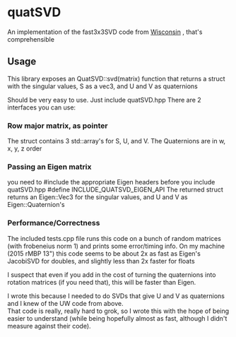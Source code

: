 # quatSVD
An implementation of the fast3x3SVD code from [Wisconsin](http://pages.cs.wisc.edu/~sifakis/project_pages/svd.html) , that's comprehensible

## Usage
This library exposes an QuatSVD::svd(matrix) function that returns a struct with the singular values, S as a vec3, and U and V as quaternions

Should be very easy to use.  Just include quatSVD.hpp There are 2 interfaces you can use:  
### Row major matrix, as pointer
The struct contains 3 std::array<T>'s for S, U, and V.  The Quaternions are in w, x, y, z order

### Passing an Eigen matrix
you need to \#include the appropriate Eigen headers before you include quatSVD.hpp \#define INCLUDE_QUATSVD_EIGEN_API
The returned struct returns an Eigen::Vec3<T> for the singular values, and U and V as Eigen::Quaternion<T>'s 

### Performance/Correctness
The included tests.cpp file runs this code on a bunch of random matrices (with frobeneius norm 1) and prints some error/timing info.
On my machine (2015 rMBP 13") this code seems to be about 2x as fast as Eigen's JacobiSVD for doubles, and slightly less than 2x faster for floats

I suspect that even if you add in the cost of turning the quaternions into rotation matrices (if you need that), this will be faster than Eigen.

I wrote this because I needed to do SVDs that give U and V as quaternions and I knew of the UW code from above.  
That code is really, really hard to grok, so I wrote this with the hope of being easier to understand (while being hopefully almost as fast, although I didn't measure against their code).


